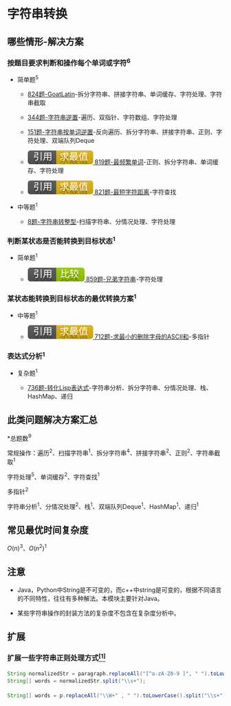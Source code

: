 # 字符串转换

## 哪些情形-解决方案

### 按题目要求判断和操作每个单词或字符$^6$

+ 简单题$^5$

  + [824题-GoatLatin]-拆分字符串、拼接字符串、单词缓存、字符处理、字符串截取

  + [344题-字符串逆置]-遍历、双指针、字符数组、字符处理

  + [151题-字符串按单词逆置]-反向遍历、拆分字符串、拼接字符串、正则、字符处理、双端队列Deque

  + [![[引用][求最值]](/figures/Ref-MaximumAndMinimum.svg) 819题-最频繁单词](/求最值/间接求最值/819-MostCommonWord.md)-正则、拆分字符串、单词缓存、字符处理

  + [![[引用][求最值]](/figures/Ref-MaximumAndMinimum.svg) 821题-最短字符距离](/求最值/直接求最值/821-ShortestDistancetoaCharacter.md)-字符查找

+ 中等题$^1$

  + [8题-字符串转整型](8-StringtoInteger(atoi).md)-扫描字符串、分情况处理、字符处理

### 判断某状态是否能转换到目标状态$^1$

+ 简单题$^1$

  + [![[引用][比较]](/figures/Ref-Compare.svg) 859题-兄弟字符串](/比较/859-BuddyStrings.md)-字符处理

### 某状态能转换到目标状态的最优转换方案$^1$

+ 中等题$^1$

  + [![[引用][求最值]](/figures/Ref-MaximumAndMinimum.svg) 712题-求最小的删除字母的ASCII和](/求最值/间接求最值/712-MinimumASCIIDeleteSumforTwoStrings.md)-多指针

### 表达式分析$^1$

+ 复杂题$^1$

  + [736题-转化Lisp表达式]-字符串分析、拆分字符串、分情况处理、栈、HashMap、递归

## 此类问题解决方案汇总

\*总题数$^9$

常规操作：遍历$^2$、扫描字符串$^1$、拆分字符串$^4$、拼接字符串$^2$、正则$^2$、字符串截取$^1$

字符处理$^5$、单词缓存$^2$、字符查找$^1$

多指针$^2$

字符串分析$^1$、分情况处理$^2$、栈$^1$、双端队列Deque$^1$、HashMap$^1$、递归$^1$

## 常见最优时间复杂度

$O(n)^3$、$O(n^2)^1$

## 注意

+ Java，Python中String是不可变的，而c++中string是可变的，根据不同语言的不同特性，往往有多种解法。本模块主要针对Java。

+ 某些字符串操作的封装方法的复杂度不包含在复杂度分析中。

## 扩展

### 扩展一些字符串正则处理方式[$^{[1]}$](#refer-anchor-1)

``` java
String normalizedStr = paragraph.replaceAll("[^a-zA-Z0-9 ]", " ").toLowerCase();
String[] words = normalizedStr.split("\\s+");

String[] words = p.replaceAll("\\W+" , " ").toLowerCase().split("\\s+");
```

<!-- 题目链接 -->
[824题-GoatLatin]:824-GoatLatin.md
[736题-转化Lisp表达式]:736-ParseLispExpression.md
[8题-字符串转整型]:8-StringtoInteger(atoi).md
[344题-字符串逆置]:344-ReverseString.md
[151题-字符串按单词逆置]:151-ReverseWordsinaString.md
